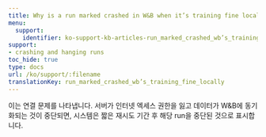 ```yaml
---
title: Why is a run marked crashed in W&B when it’s training fine locally?
menu:
  support:
    identifier: ko-support-kb-articles-run_marked_crashed_wb’s_training_fine_locally
support:
- crashing and hanging runs
toc_hide: true
type: docs
url: /ko/support/:filename
translationKey: run_marked_crashed_wb’s_training_fine_locally
---
```

이는 연결 문제를 나타냅니다. 서버가 인터넷 엑세스 권한을 잃고 데이터가 W&B에 동기화되는 것이 중단되면, 시스템은 짧은 재시도 기간 후 해당 run을 중단된 것으로 표시합니다.
